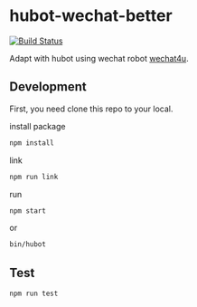 # hubot-wechat-better

[![Build Status](https://travis-ci.org/loveonelong/hubot-wechat-better.svg?branch=master)](https://travis-ci.org/loveonelong/hubot-wechat-better)

Adapt with hubot using wechat robot [wechat4u](https://github.com/nodeWechat/wechat4u).

## Development

First, you need clone this repo to your local.

install package

```bash
npm install
```

link

```bash
npm run link
```

run

```bash
npm start
```

or

```bash
bin/hubot
```

## Test

```bash
npm run test
```